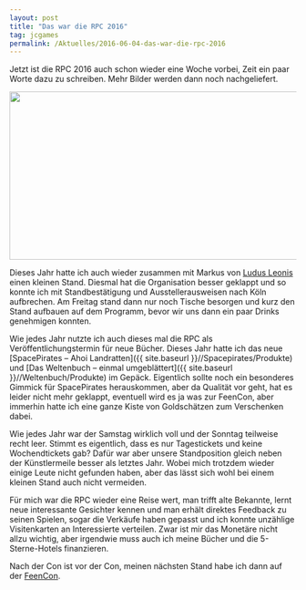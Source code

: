 ```yaml
---
layout: post
title: "Das war die RPC 2016"
tag: jcgames
permalink: /Aktuelles/2016-06-04-das-war-die-rpc-2016
---
```


Jetzt ist die RPC 2016 auch schon wieder eine Woche vorbei, Zeit ein paar Worte dazu zu schreiben. Mehr Bilder werden dann noch nachgeliefert.

<img alt="" height="295" src="{{ site.baseurl }}/assets/pics/jcgames/gallery/2016-rpc/big/stand.jpg" width="800"/>

Dieses Jahr hatte ich auch wieder zusammen mit Markus von [Ludus Leonis](http://ludus-leonis.com/) einen kleinen Stand. Diesmal hat die Organisation besser geklappt und so konnte ich mit Standbestätigung und Ausstellerausweisen nach Köln aufbrechen. Am Freitag stand dann nur noch Tische besorgen und kurz den Stand aufbauen auf dem Programm, bevor wir uns dann ein paar Drinks genehmigen konnten.

Wie jedes Jahr nutzte ich auch dieses mal die RPC als Veröffentlichungstermin für neue Bücher. Dieses Jahr hatte ich das neue [SpacePirates &ndash; Ahoi Landratten]({{ site.baseurl }}//Spacepirates/Produkte) und [Das Weltenbuch &ndash; einmal umgeblättert]({{ site.baseurl }}//Weltenbuch/Produkte) im Gepäck. Eigentlich sollte noch ein besonderes Gimmick für SpacePirates herauskommen, aber da Qualität vor geht, hat es leider nicht mehr geklappt, eventuell wird es ja was zur FeenCon, aber immerhin hatte ich eine ganze Kiste von Goldschätzen zum Verschenken dabei.

Wie jedes Jahr war der Samstag wirklich voll und der Sonntag teilweise recht leer. Stimmt es eigentlich, dass es nur Tagestickets und keine Wochendtickets gab? Dafür war aber unsere Standposition gleich neben der Künstlermeile besser als letztes Jahr. Wobei mich trotzdem wieder einige Leute nicht gefunden haben, aber das lässt sich wohl bei einem kleinen Stand auch nicht vermeiden.

Für mich war die RPC wieder eine Reise wert, man trifft alte Bekannte, lernt neue interessante Gesichter kennen und man erhält direktes Feedback zu seinen Spielen, sogar die Verkäufe haben gepasst und ich konnte unzählige Visitenkarten an Interessierte verteilen. Zwar ist mir das Monetäre nicht allzu wichtig, aber irgendwie muss auch ich meine Bücher und die 5-Sterne-Hotels finanzieren.

Nach der Con ist vor der Con, meinen nächsten Stand habe ich dann auf der [FeenCon](http://feencon.de/feencon/index.html).


